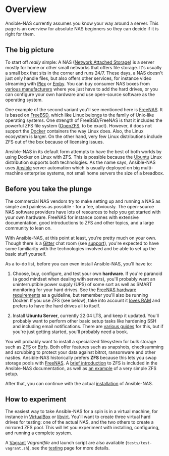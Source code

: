 # Overview

Ansible-NAS currently assumes you know your way around a server. This page is an overview for absolute NAS beginners so they can decide if it is right for them.

## The big picture

To start off _really_ simple: A NAS ([Network Attached Storage](https://en.wikipedia.org/wiki/Network-attached_storage)) is a server mostly for home or other small networks that offers file storage. It's usually a small box that sits in the corner and runs 24/7. These days, a NAS doesn't just only handle files, but also offers other services, for instance video streaming with [Plex](https://www.plex.tv/) or [Emby](https://emby.media/index.html). You can buy consumer NAS boxes from [various manufacturers](https://en.wikipedia.org/wiki/List_of_NAS_manufacturers) where you just have to add the hard drives, or you can configure your own hardware and use open-source software as the operating system.

One example of the second variant you'll see mentioned here is [FreeNAS](https://freenas.org/). It is based on [FreeBSD](https://www.freebsd.org/), which like Linux belongs to the family of Unix-like operating systems. One strength of FreeBSD/FreeNAS is that it includes the powerful ZFS file system ([OpenZFS](http://www.open-zfs.org/wiki/Main_Page), to be exact).  However, it does not support the [Docker](https://www.docker.com/) containers the way Linux does. Also, the Linux ecosystem is larger. On the other hand, very few Linux distributions include ZFS out of the box because of licensing issues.

Ansible-NAS in its default form attempts to have the best of both worlds by using Docker on Linux with ZFS. This is possible because the [Ubuntu](https://www.ubuntu.com/server) Linux distribution supports both technologies. As the name says, Ansible-NAS uses [Ansible](https://www.ansible.com/) server automation which is usually deployed on big multi-machine enterprise systems, not small home servers the size of a breadbox.

## Before you take the plunge

The commercial NAS vendors try to make setting up and running a NAS as simple and painless as possible - for a fee, obviously. The open-source NAS software providers have lots of resources to help you get started with your own hardware. FreeNAS for instance comes with extensive documentation, good introductions to ZFS and other topics, and a large community to lean on.

With Ansible-NAS, at this point at least, you're pretty much on your own. Though there is a [Gitter](https://gitter.im/Ansible-NAS/Chat) chat room (see [support](support.md)), you're expected to have some familiarity with the technologies involved and be able to set up the basic stuff yourself.

As a to-do list, before you can even install Ansible-NAS, you'll have to:

1. Choose, buy, configure, and test your own **hardware**. If you're paranoid (a good mindset when dealing with servers), you'll probably want an uninterruptible power supply (UPS) of some sort as well as SMART monitoring for your hard drives. See the [FreeNAS hardware requirements](https://freenas.org/hardware-requirements/) as a guideline, but remember you'll also be running Docker. If you use ZFS (see below), take into account it [loves RAM](zfs/zfs_overview.md) and prefers to have the hard drives all to itself.

1. Install **Ubuntu Server**, currently 22.04 LTS, and keep it updated. You'll probably want to perform other basic setup tasks like hardening SSH and including email notifications. There are [various guides](https://devanswers.co/ubuntu-20-04-initial-server-setup/) for this, but if you're just getting started, you'll probably need a book.

You will probably want to install a specialized filesystem for bulk storage such as [ZFS](http://www.open-zfs.org/wiki/Main_Page) or [Btrfs](https://btrfs.wiki.kernel.org/index.php/Main_Page). Both offer features such as snapshots, checksumming and scrubbing to protect your data against bitrot, ransomware and other nasties. Ansible-NAS historically prefers **ZFS** because this lets you swap storage pools with [FreeNAS](https://freenas.org/zfs/). A [brief introduction](zfs/zfs_overview.md) to ZFS is included in the Ansible-NAS documentation, as well as [an example](zfs/zfs_configuration.md) of a very simple ZFS setup.

After that, you can continue with the actual [installation](installation.md) of Ansible-NAS.

## How to experiment

The easiest way to take Ansible-NAS for a spin is in a virtual machine, for instance in [VirtualBox](https://www.virtualbox.org/) or [libvirt](https://libvirt.org). You'll want to create three virtual hard drives for testing: one of the actual NAS, and the two others to create a mirrored ZFS pool. This will let you experiment with installing, configuring, and running a complete system.

A [Vagrant](https://vagrantup.com) _Vagrantfile_ and launch script are also available (`tests/test-vagrant.sh`), see the [testing](testing.md) page for more details.
